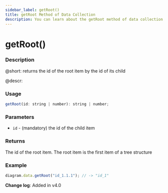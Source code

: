 ```yaml
---
sidebar_label: getRoot()
title: getRoot Method of Data Collection
description: You can learn about the getRoot method of data collection in the documentation of the DHTMLX JavaScript Diagram library. Browse developer guides and API reference, try out code examples and live demos, and download a free 30-day evaluation version of DHTMLX Diagram.
---
```


# getRoot()

### Description

@short: returns the id of the root item by the id of its child

@descr:

### Usage

~~~js
getRoot(id: string | number): string | number;
~~~

### Parameters

- `id` - (mandatory) the id of the child item

### Returns

The id of the root item. The root item is the first item of a tree structure

### Example

~~~js
diagram.data.getRoot("id_1.1.1"); // -> "id_1"
~~~

**Change log**: Added in v4.0
